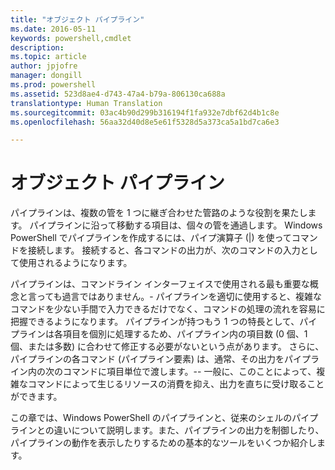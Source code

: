 ```yaml
---
title: "オブジェクト パイプライン"
ms.date: 2016-05-11
keywords: powershell,cmdlet
description: 
ms.topic: article
author: jpjofre
manager: dongill
ms.prod: powershell
ms.assetid: 523d8ae4-d743-47a4-b79a-806130ca688a
translationtype: Human Translation
ms.sourcegitcommit: 03ac4b90d299b316194f1fa932e7dbf62d4b1c8e
ms.openlocfilehash: 56aa32d40d8e5e61f5328d5a373ca5a1bd7ca6e3

---
```


# オブジェクト パイプライン
パイプラインは、複数の管を 1 つに継ぎ合わせた管路のような役割を果たします。 パイプラインに沿って移動する項目は、個々の管を通過します。 Windows PowerShell でパイプラインを作成するには、パイプ演算子 (|) を使ってコマンドを接続します。 接続すると、各コマンドの出力が、次のコマンドの入力として使用されるようになります。

パイプラインは、コマンドライン インターフェイスで使用される最も重要な概念と言っても過言ではありません。\- パイプラインを適切に使用すると、複雑なコマンドを少ない手間で入力できるだけでなく、コマンドの処理の流れを容易に把握できるようになります。 パイプラインが持つもう 1 つの特長として、パイプラインは各項目を個別に処理するため、パイプライン内の項目数 (0 個、1 個、または多数) に合わせて修正する必要がないという点があります。 さらに、パイプラインの各コマンド (パイプライン要素) は、通常、その出力をパイプライン内の次のコマンドに項目単位で渡します。\-\- 一般に、このことによって、複雑なコマンドによって生じるリソースの消費を抑え、出力を直ちに受け取ることができます。

この章では、Windows PowerShell のパイプラインと、従来のシェルのパイプラインとの違いについて説明します。また、パイプラインの出力を制御したり、パイプラインの動作を表示したりするための基本的なツールをいくつか紹介します。




<!--HONumber=Jun16_HO4-->


